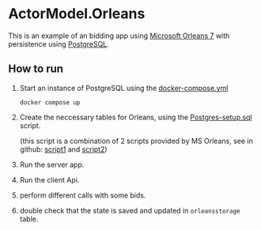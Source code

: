 # ActorModel.Orleans

This is an example of an bidding app using [Microsoft Orleans 7](https://learn.microsoft.com/en-us/dotnet/orleans/) with persistence using [PostgreSQL](https://www.postgresql.org/).

## How to run

1. Start an instance of PostgreSQL using the [docker-compose.yml](docker-compose.yml)

   `docker compose up`
2. Create the neccessary tables for Orleans, using the [Postgres-setup.sql](Postgres-setup.sql) script.

   (this script is a combination of 2 scripts provided by MS Orleans, see in github: [script1](https://github.com/dotnet/orleans/blob/eda972a0de495e793e33ef07030b9e5a9397c9dc/src/AdoNet/Shared/PostgreSQL-Main.sql) and [script2](https://github.com/dotnet/orleans/blob/eda972a0de495e793e33ef07030b9e5a9397c9dc/src/AdoNet/Orleans.Persistence.AdoNet/PostgreSQL-Persistence.sql))
3. Run the server app.
4. Run the client Api.
5. perform different calls with some bids.
6. double check that the state is saved and updated in `orleansstorage` table.